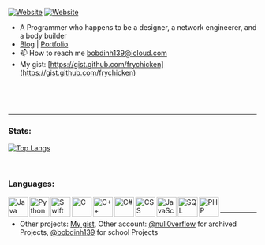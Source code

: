 
[![Website](https://img.shields.io/website?label=blinkify.jimdolphins.com&style=for-the-badge&url=https%3A%2F%2Fblinkify.jimdolphins.com)](https://blinkify.jimdolphins.com) [![Website](https://img.shields.io/website?label=jimdolphins.com&style=for-the-badge&url=https%3A%2F%2Fjimdolphins.com)](https://jimdolphins.com)



- A Programmer who happens to be a designer, a network engineerer, and a body builder
-  [Blog](https://frychicken.github.io/blog/) | [Portfolio](https://frychicken.github.io/Portfolio/) 
- 📫 How to reach me bobdinh139@icloud.com
- My gist: [https://gist.github.com/frychicken](https://gist.github.com/frychicken)
<p>&nbsp;&nbsp;&nbsp;&nbsp; </p>
<p></p>
<br>
<hr>

### Stats:

[![Top Langs](https://github-readme-stats-git-masterrstaa-rickstaa.vercel.app/api/top-langs/?username=frychicken&hide=html&langs_count=9&layout=compact)](https://github.com/frychicken)

<br>

### Languages:
<img align="left" alt="Java" width="40px" src="https://img.icons8.com/nolan/64/java-coffee-cup-logo.png"/>
<img align="left" alt="Python" width="40px" src="https://img.icons8.com/color/48/000000/python--v1.png"/>
<img align="left" alt="Swift" width="40px" src="https://img.icons8.com/fluency/48/000000/swift.png"/>
<img align="left" alt="C" width="40px" src="https://img.icons8.com/color/48/000000/c-programming.png"/>
<img align="left" alt="C++" width="40px" src="https://img.icons8.com/color/48/000000/c-plus-plus-logo.png"/>
<img align="left" alt="C#" width="40px" src="https://img.icons8.com/color/48/000000/c-sharp-logo-2.png"/>
<img align="left" alt="CSS" width="40px" src="https://img.icons8.com/color/48/000000/css3.png"/>
<img align="left" alt="JavaScript" width="40px" src="https://img.icons8.com/color/48/000000/javascript--v1.png"/>
<img align="left" alt="SQL" width="40px" src="https://img.icons8.com/plasticine/100/000000/oracle-pl-sql--v3.png"/>
<img align="left" alt="PHP" width="40px" src="https://logos-download.com/wp-content/uploads/2016/09/PHP_logo.png"/>

<br>
<hr>

- Other projects: [My gist](https://gist.github.com/frychicken), Other account: [@null0verflow](https://github.com/null0verflow) for archived Projects, [@bobdinh139](https://github.com/bobdinh139) for school Projects


<!---
frychicken/frychicken is a ✨ special ✨ repository because its `README.md` (this file) appears on your GitHub profile.
You can click the Preview link to take a look at your changes.
--->
